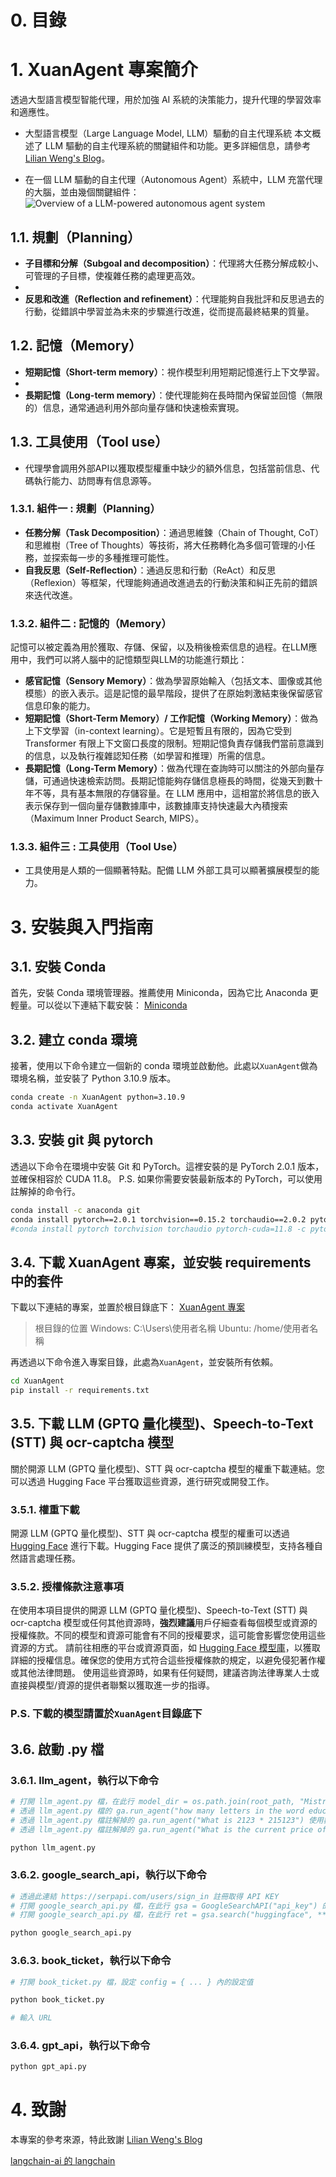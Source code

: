 # 0. 目錄



# 1. XuanAgent 專案簡介
透過大型語言模型智能代理，用於加強 AI 系統的決策能力，提升代理的學習效率和適應性。
- 大型語言模型（Large Language Model, LLM）驅動的自主代理系統
本文概述了 LLM 驅動的自主代理系統的關鍵組件和功能。更多詳細信息，請參考[Lilian Weng's Blog](https://lilianweng.github.io/posts/2023-06-23-agent/)。

- 在一個 LLM 驅動的自主代理（Autonomous Agent）系統中，LLM 充當代理的大腦，並由幾個關鍵組件：
![Overview of a LLM-powered autonomous agent system](https://lilianweng.github.io/posts/2023-06-23-agent/agent-overview.png "Overview of a LLM-powered autonomous agent system")


## 1.1. 規劃（Planning）
- **子目標和分解（Subgoal and decomposition）**：代理將大任務分解成較小、可管理的子目標，使複雜任務的處理更高效。
- 
- **反思和改進（Reflection and refinement）**：代理能夠自我批評和反思過去的行動，從錯誤中學習並為未來的步驟進行改進，從而提高最終結果的質量。


## 1.2. 記憶（Memory）
- **短期記憶（Short-term memory）**：視作模型利用短期記憶進行上下文學習。
- 
- **長期記憶（Long-term memory）**：使代理能夠在長時間內保留並回憶（無限的）信息，通常通過利用外部向量存儲和快速檢索實現。


## 1.3. 工具使用（Tool use）
- 代理學會調用外部API以獲取模型權重中缺少的額外信息，包括當前信息、代碼執行能力、訪問專有信息源等。

### 1.3.1. 組件一 : 規劃（Planning）
- **任務分解（Task Decomposition）**：通過思維鍊（Chain of Thought, CoT）和思維樹（Tree of Thoughts）等技術，將大任務轉化為多個可管理的小任務，並探索每一步的多種推理可能性。
- **自我反思（Self-Reflection）**：通過反思和行動（ReAct）和反思（Reflexion）等框架，代理能夠通過改進過去的行動決策和糾正先前的錯誤來迭代改進。

### 1.3.2. 組件二 : 記憶的（Memory）
記憶可以被定義為用於獲取、存儲、保留，以及稍後檢索信息的過程。在LLM應用中，我們可以將人腦中的記憶類型與LLM的功能進行類比：
- **感官記憶（Sensory Memory）**：做為學習原始輸入（包括文本、圖像或其他模態）的嵌入表示。這是記憶的最早階段，提供了在原始刺激結束後保留感官信息印象的能力。
- **短期記憶（Short-Term Memory）/ 工作記憶（Working Memory）**：做為上下文學習（in-context learning）。它是短暫且有限的，因為它受到 Transformer 有限上下文窗口長度的限制。短期記憶負責存儲我們當前意識到的信息，以及執行複雜認知任務（如學習和推理）所需的信息。
- **長期記憶（Long-Term Memory）**：做為代理在查詢時可以關注的外部向量存儲，可通過快速檢索訪問。長期記憶能夠存儲信息極長的時間，從幾天到數十年不等，具有基本無限的存儲容量。在 LLM 應用中，這相當於將信息的嵌入表示保存到一個向量存儲數據庫中，該數據庫支持快速最大內積搜索（Maximum Inner Product Search, MIPS）。

### 1.3.3. 組件三 : 工具使用（Tool Use）
- 工具使用是人類的一個顯著特點。配備 LLM 外部工具可以顯著擴展模型的能力。



# 3. 安裝與入門指南
## 3.1. 安裝 Conda
首先，安裝 Conda 環境管理器。推薦使用 Miniconda，因為它比 Anaconda 更輕量。可以從以下連結下載安裝：
[Miniconda](https://docs.anaconda.com/free/miniconda/index.html)


## 3.2. 建立 conda 環境
接著，使用以下命令建立一個新的 conda 環境並啟動他。此處以`XuanAgent`做為環境名稱，並安裝了 Python 3.10.9 版本。
```bash
conda create -n XuanAgent python=3.10.9
conda activate XuanAgent
```


## 3.3. 安裝 git 與 pytorch
透過以下命令在環境中安裝 Git 和 PyTorch。這裡安裝的是 PyTorch 2.0.1 版本，並確保相容於 CUDA 11.8。
P.S. 如果你需要安裝最新版本的 PyTorch，可以使用註解掉的命令行。
```bash
conda install -c anaconda git
conda install pytorch==2.0.1 torchvision==0.15.2 torchaudio==2.0.2 pytorch-cuda=11.8 -c pytorch -c nvidia
#conda install pytorch torchvision torchaudio pytorch-cuda=11.8 -c pytorch -c nvidia
```


## 3.4. 下載 XuanAgent 專案，並安裝 requirements 中的套件
下載以下連結的專案，並置於根目錄底下：
[XuanAgent 專案](https://github.com/shiuan89910/XuanAgent/archive/refs/heads/main.zip)
>根目錄的位置
>Windows: C:\Users\使用者名稱
>Ubuntu: /home/使用者名稱

再透過以下命令進入專案目錄，此處為`XuanAgent`，並安裝所有依賴。
```bash
cd XuanAgent
pip install -r requirements.txt
```


## 3.5. 下載 LLM (GPTQ 量化模型)、Speech-to-Text (STT) 與 ocr-captcha 模型
關於開源 LLM (GPTQ 量化模型)、STT 與 ocr-captcha 模型的權重下載連結。您可以透過 Hugging Face 平台獲取這些資源，進行研究或開發工作。

### 3.5.1. 權重下載
開源 LLM (GPTQ 量化模型)、STT 與 ocr-captcha 模型的權重可以透過 [Hugging Face](https://huggingface.co/models) 進行下載。Hugging Face 提供了廣泛的預訓練模型，支持各種自然語言處理任務。

### 3.5.2. 授權條款注意事項
在使用本項目提供的開源 LLM (GPTQ 量化模型)、Speech-to-Text (STT) 與 ocr-captcha 模型或任何其他資源時，**強烈建議**用戶仔細查看每個模型或資源的授權條款。不同的模型和資源可能會有不同的授權要求，這可能會影響您使用這些資源的方式。
請前往相應的平台或資源頁面，如 [Hugging Face 模型庫](https://huggingface.co/models)，以獲取詳細的授權信息。確保您的使用方式符合這些授權條款的規定，以避免侵犯著作權或其他法律問題。
使用這些資源時，如果有任何疑問，建議咨詢法律專業人士或直接與模型/資源的提供者聯繫以獲取進一步的指導。

### P.S. 下載的模型請置於`XuanAgent`目錄底下


## 3.6. 啟動 .py 檔
### 3.6.1. llm_agent，執行以下命令
```bash
# 打開 llm_agent.py 檔，在此行 model_dir = os.path.join(root_path, "Mistral-7B-Instruct-v0.1-GPTQ") 的 "Mistral-7B-Instruct-v0.1-GPTQ" 輸入 LLM (GPTQ 量化模型) 的目錄名稱
# 透過 llm_agent.py 檔的 ga.run_agent("how many letters in the word educa") 使用單詞長度計算工具
# 透過 llm_agent.py 檔註解掉的 ga.run_agent("What is 2123 * 215123") 使用數學問題解答工具
# 透過 llm_agent.py 檔註解掉的 ga.run_agent("What is the current price of Microsoft stock") 使用股票價格查詢工具

python llm_agent.py
```

### 3.6.2. google_search_api，執行以下命令
```bash
# 透過此連結 https://serpapi.com/users/sign_in 註冊取得 API KEY
# 打開 google_search_api.py 檔，在此行 gsa = GoogleSearchAPI("api_key") 的 "api_key" 輸入 API KEY
# 打開 google_search_api.py 檔，在此行 ret = gsa.search("huggingface", **param_search) 的 "huggingface" 輸入要搜尋的關鍵字

python google_search_api.py
```

### 3.6.3. book_ticket，執行以下命令
```bash
# 打開 book_ticket.py 檔，設定 config = { ... } 內的設定值

python book_ticket.py

# 輸入 URL
```

### 3.6.4. gpt_api，執行以下命令
```bash
python gpt_api.py
```



# 4. 致謝
本專案的參考來源，特此致謝
[Lilian Weng's Blog](https://lilianweng.github.io/posts/2023-06-23-agent/)

[langchain-ai 的 langchain](https://github.com/langchain-ai/langchain)
